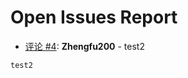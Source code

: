 # Open Issues Report

* [评论 #4](https://github.com/Zhengfu200/test_repo/issues/4): **Zhengfu200** - test2

```markdown
test2
```
